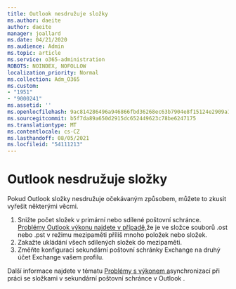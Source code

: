 ```yaml
---
title: Outlook nesdružuje složky
ms.author: daeite
author: daeite
manager: joallard
ms.date: 04/21/2020
ms.audience: Admin
ms.topic: article
ms.service: o365-administration
ROBOTS: NOINDEX, NOFOLLOW
localization_priority: Normal
ms.collection: Adm_O365
ms.custom:
- "1951"
- "9000241"
ms.assetid: ''
ms.openlocfilehash: 9ac814286496a946866fbd36268ec63b7904e8f15124e2909a134805fc615a7a
ms.sourcegitcommit: b5f7da89a650d2915dc652449623c78be6247175
ms.translationtype: MT
ms.contentlocale: cs-CZ
ms.lasthandoff: 08/05/2021
ms.locfileid: "54111213"
---
```

# <a name="outlook-not-synching-folders"></a>Outlook nesdružuje složky

Pokud Outlook složky nesdružuje očekávaným způsobem, můžete to zkusit vyřešit některými věcmi.

1. Snižte počet složek v primární nebo sdílené poštovní schránce. [Problémy Outlook výkonu najdete v případě,](https://support.microsoft.com/help/2768656)že je ve složce souborů .ost nebo .pst v režimu mezipaměti příliš mnoho položek nebo složek.
2. Zakažte ukládání všech sdílených složek do mezipaměti.
3. Změňte konfiguraci sekundární poštovní schránky Exchange na druhý účet Exchange vašem profilu.

Další informace najdete v tématu [Problémy s výkonem a](https://support.microsoft.com/help/3115602)synchronizací při práci se složkami v sekundární poštovní schránce v Outlook .
